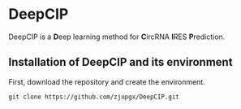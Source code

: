 # DeepCIP
DeepCIP is a **D**eep learning method for **C**ircRNA **I**RES **P**rediction.

## Installation of DeepCIP and its environment
First, download the repository and create the environment.
```
git clone https://github.com/zjupgx/DeepCIP.git
```
    
